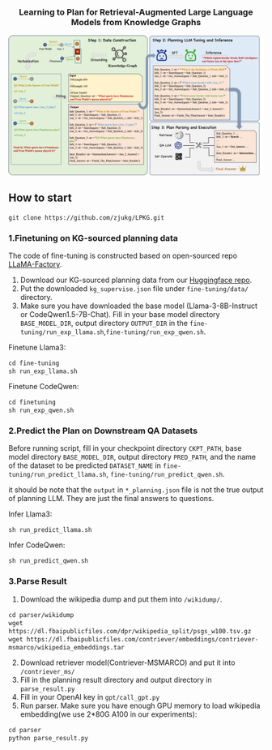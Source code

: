 
<h3 align="center"> Learning to Plan for Retrieval-Augmented Large Language Models from
Knowledge Graphs </h3>

![image.png](./figure/overview.png)

## How to start
```
git clone https://github.com/zjukg/LPKG.git
```
### 1.Finetuning on KG-sourced planning data
The code of fine-tuning is constructed based on open-sourced repo [LLaMA-Factory](https://github.com/hiyouga/LLaMA-Factory).

1. Download our KG-sourced planning data from our [Huggingface repo](https://huggingface.co/datasets/WJJ-ZJU/CLQA_Wiki).
2. Put the downloaded `kg_supervise.json` file under `fine-tuning/data/` directory. 
3. Make sure you have downloaded the base model (Llama-3-8B-Instruct or CodeQwen1.5-7B-Chat). Fill in your base model directory `BASE_MODEL_DIR`, output directory `OUTPUT_DIR` in the `fine-tuning/run_exp_llama.sh`,`fine-tuning/run_exp_qwen.sh`. 

Finetune Llama3:
```
cd fine-tuning
sh run_exp_llama.sh
```

Finetune CodeQwen:
```
cd finetuning
sh run_exp_qwen.sh
```

### 2.Predict the Plan on Downstream QA Datasets
Before running script, fill in your checkpoint directory `CKPT_PATH`, base model directory `BASE_MODEL_DIR`, output directory `PRED_PATH`,  and the name of the dataset to be predicted `DATASET_NAME` in `fine-tuning/run_predict_llama.sh`, `fine-tuning/run_predict_qwen.sh`.

it should be note that the `output` in `*_planning.json` file is not the true output of planning LLM. They are just the final answers to questions.

Infer Llama3:
```
sh run_predict_llama.sh
```
Infer CodeQwen:
```
sh run_predict_qwen.sh
```

### 3.Parse Result
1. Download the wikipedia dump and put them into `/wikidump/`.
```
cd parser/wikidump
wget https://dl.fbaipublicfiles.com/dpr/wikipedia_split/psgs_w100.tsv.gz
wget https://dl.fbaipublicfiles.com/contriever/embeddings/contriever-msmarco/wikipedia_embeddings.tar
```
2. Download retriever model(Contriever-MSMARCO) and put it into `/contriever_ms/`
3. Fill in the planning result directory and output directory in `parse_result.py`
4. Fill in your OpenAI key in `gpt/call_gpt.py`
5. Run parser. Make sure you have enough GPU memory to load wikipedia embedding(we use 2*80G A100 in our experiments):
```
cd parser
python parse_result.py
```